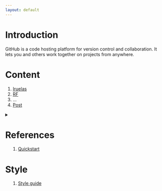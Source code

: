 ```yaml
---
layout: default
---
```


# Introduction

GitHub is a code hosting platform for version control and collaboration. It lets you and others work together on projects from anywhere.

# Content

1. [Iruelas](https://iruelas.readthedocs.io/es/main/index.html)
2. [RF](/markdown_files/RF.md)
3. ...
4. [Post](/docs/post.md)

<details><summary>


# References

1. [Quickstart](https://docs.github.com/es/pages/quickstart)

# Style

1. [Style guide](/docs/style.md)

